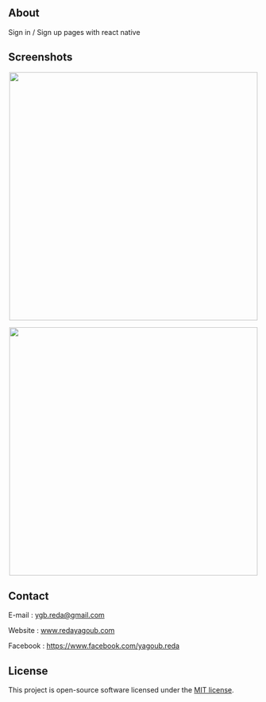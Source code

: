
## About 

Sign in / Sign up pages with react native

## Screenshots

<p align="center"><img src="https://redayagoub.com/assets/images/11.png" width="500"></p>
<p align="center"><img src="https://redayagoub.com/assets/images/12.png" width="500"></p>

## Contact

E-mail : ygb.reda@gmail.com

Website : www.redayagoub.com

Facebook : https://www.facebook.com/yagoub.reda

## License

This project is open-source software licensed under the [MIT license](https://opensource.org/licenses/MIT).
